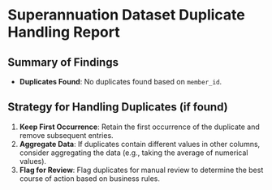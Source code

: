 # Superannuation Dataset Duplicate Handling Report

## Summary of Findings
- **Duplicates Found**: No duplicates found based on `member_id`.

## Strategy for Handling Duplicates (if found)
1. **Keep First Occurrence**: Retain the first occurrence of the duplicate and remove subsequent entries.
2. **Aggregate Data**: If duplicates contain different values in other columns, consider aggregating the data (e.g., taking the average of numerical values).
3. **Flag for Review**: Flag duplicates for manual review to determine the best course of action based on business rules.